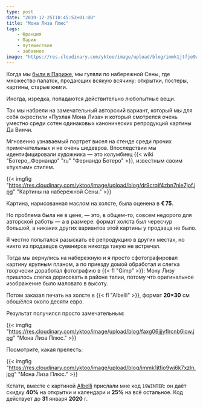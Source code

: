 ```yaml
---
type: post
date: "2019-12-25T10:45:53+01:00"
title: "Мона Лиза Плюс"
tags:
    - Франция
    - Париж
    - путешествия
    - забавное
image: "https://res.cloudinary.com/yktoo/image/upload/blog/immk1jtfjo9wj6k7xzln.jpg"
---
```


Когда мы [были в Париже](0516), мы гуляли по набережной Сены, где множество палаток, продающих всякую всячину: открытки, постеры, картины, старые книги.

Иногда, изредка, попадаются действительно любопытные вещи.

Так мы набрели на замечательный авторский вариант, который мы для себя окрестили «Пухлая Мона Лиза» и который смотрелся очень уместно среди сотен одинаковых канонических репродукций картины Да Винчи.

<!--more-->

Мгновенно узнаваемый портрет висел на стенде среди прочих примечательных и не очень шедевров. Впоследствии мы идентифицировали художника — это колумбиец {{< wiki "Ботеро,_Фернандо" "ru" "Фернандо Ботеро" >}}, известным своим «пухлым» стилем.

{{< imgfig "https://res.cloudinary.com/yktoo/image/upload/blog/dr9crqif4zbn7nle7jof.jpg" "Картины на набережной Сены." >}}

Картина, нарисованная маслом на холсте, была оценена в **€ 75**.

Но проблема была не в цене, — это, в общем-то, совсем недорого для авторской работы — а в размере: формат холста был чересчур большой, а никаких других вариантов этой картины у продавца не было.

Я честно попытался разыскать её репродукцию в других местах, но никто из продавцов сувениров никогда такую не встречал.

Тогда мы вернулись на набережную и я просто сфотографировал картину крупным планом, а по приезду домой обработал и слегка творчески доработал фотографию в {{< fl "Gimp" >}}: Мону Лизу пришлось слегка дорисовать в районе талии, потому что оригинальное изображение было маловато в высоту.

Потом заказал печать на холсте в {{< fl "Albelli" >}}, формат **20×30** см обошёлся около десяти евро.

Результат получился просто замечательным:

{{< imgfig "https://res.cloudinary.com/yktoo/image/upload/blog/faxg06jjjyflrcnb6low.jpg" "Мона Лиза Плюс." >}}

Посмотрите, какая прелесть:

{{< imgfig "https://res.cloudinary.com/yktoo/image/upload/blog/immk1jtfjo9wj6k7xzln.jpg" "Мона Лиза Плюс." >}}

Кстати, вместе с картиной [Albelli](https://www.albelli.nl/) прислали мне код `19WINTER`: он даёт скидку **40%** на открытки и календари и **25%** на всё остальное. Код действует до **31** января **2020** г.

